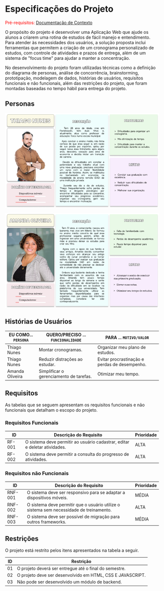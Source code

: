# Especificações do Projeto

<span style="color:red">Pré-requisitos: <a href="1-Documentação de Contexto.md"> Documentação de Contexto</a></span>

O propósito do projeto é desenvolver uma Aplicação Web que ajude os alunos a criarem uma rotina de estudos de fácil manejo e entendimento. Para atender às necessidades dos usuários, a solução proposta inclui ferramentas que permitem a criação de um cronograma personalizado de estudos, com controle de atividades e prazos de entrega, além de um sistema de "focus time" para ajudar a manter a concentração. 

No desenvolvimento do projeto foram utilizadas técnicas como a definição do diagrama de personas,  análise de concorrência, brainstorming, prototipação, modelagem de dados, histórias de usuários, requisitos funcionais e não funcionais, além das restrições do projeto, que foram montadas baseadas no tempo hábil para entrega do projeto.

## Personas

![Imagem persona Thiago Nunes](img/thiago-nunes.png)

![Imagem persona Amanda Oliveira](img/amanda-oliveira.png)


## Histórias de Usuários


|EU COMO... `PERSONA`| QUERO/PRECISO ... `FUNCIONALIDADE`     | PARA ... `MOTIVO/VALOR`                         |
|--------------------|--------------------------------------- |-------------------------------------------------|
|Thiago Nunes        | Montar cronogramas.                    |  Organizar meu plano de estudos.                |
|Thiago Nunes        | Reduzir distrações ao estudar.         |  Evitar procrastinação e perdas de desempenho.  |
|Amanda Oliveira     | Simplificar o gerenciamento de tarefas.|  Otimizar meu tempo.                            |



## Requisitos

As tabelas que se seguem apresentam os requisitos funcionais e não funcionais que detalham o escopo do projeto.

### Requisitos Funcionais

|ID    | Descrição do Requisito                                                     | Prioridade |
|------|----------------------------------------------------------------------------|------------|
|RF-001| O sistema deve permitir ao usuário cadastrar, editar e deletar atividades. |    ALTA    | 
|RF-002| O sistema deve permitir a consulta do progresso de atividades.             |    ALTA    | 

### Requisitos não Funcionais

|ID     | Descrição do Requisito                                                                 | Prioridade |
|-------|----------------------------------------------------------------------------------------|------------|
|RNF-001| O sistema deve ser responsivo para se adaptar a dispositivos móveis.                   |    MÉDIA   | 
|RNF-002| O sistema deve permitir que o usuário utilize o sistema sem necessidade de treinamento.|    ALTA    |
|RNF-003| O sistema deve ser possível de migração para outros frameworks.                        |    MÉDIA   |



## Restrições

O projeto está restrito pelos itens apresentados na tabela a seguir.

|ID| Restrição                                                   |
|--|-------------------------------------------------------------|
|01| O projeto deverá ser entregue até o final do semestre.      |
|02| O projeto deve ser desenvolvido em HTML, CSS E JAVASCRIPT.  |
|03| Não pode ser desenvolvido um módulo de backend.             |




